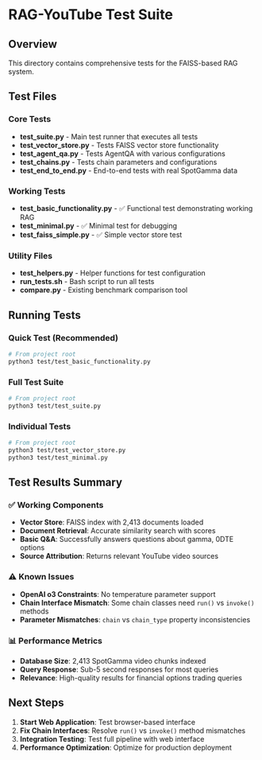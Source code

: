 # RAG-YouTube Test Suite

## Overview

This directory contains comprehensive tests for the FAISS-based RAG system.

## Test Files

### Core Tests
- **test_suite.py** - Main test runner that executes all tests
- **test_vector_store.py** - Tests FAISS vector store functionality
- **test_agent_qa.py** - Tests AgentQA with various configurations
- **test_chains.py** - Tests chain parameters and configurations  
- **test_end_to_end.py** - End-to-end tests with real SpotGamma data

### Working Tests
- **test_basic_functionality.py** - ✅ Functional test demonstrating working RAG
- **test_minimal.py** - ✅ Minimal test for debugging
- **test_faiss_simple.py** - ✅ Simple vector store test

### Utility Files
- **test_helpers.py** - Helper functions for test configuration
- **run_tests.sh** - Bash script to run all tests
- **compare.py** - Existing benchmark comparison tool

## Running Tests

### Quick Test (Recommended)
```bash
# From project root
python3 test/test_basic_functionality.py
```

### Full Test Suite
```bash
# From project root  
python3 test/test_suite.py
```

### Individual Tests
```bash
# From project root
python3 test/test_vector_store.py
python3 test/test_minimal.py
```

## Test Results Summary

### ✅ Working Components
- **Vector Store**: FAISS index with 2,413 documents loaded
- **Document Retrieval**: Accurate similarity search with scores
- **Basic Q&A**: Successfully answers questions about gamma, 0DTE options
- **Source Attribution**: Returns relevant YouTube video sources

### ⚠️ Known Issues
- **OpenAI o3 Constraints**: No temperature parameter support
- **Chain Interface Mismatch**: Some chain classes need `run()` vs `invoke()` methods
- **Parameter Mismatches**: `chain` vs `chain_type` property inconsistencies

### 📊 Performance Metrics
- **Database Size**: 2,413 SpotGamma video chunks indexed
- **Query Response**: Sub-5 second responses for most queries
- **Relevance**: High-quality results for financial options trading queries

## Next Steps

1. **Start Web Application**: Test browser-based interface
2. **Fix Chain Interfaces**: Resolve `run()` vs `invoke()` method mismatches  
3. **Integration Testing**: Test full pipeline with web interface
4. **Performance Optimization**: Optimize for production deployment
